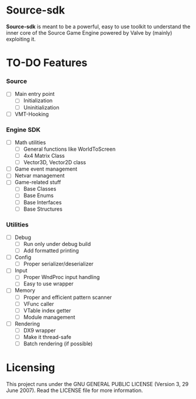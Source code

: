 # Source-sdk

**Source-sdk** is meant to be a powerful, easy to use toolkit to understand the inner core of the Source Game Engine powered by Valve by (mainly) exploiting it.  

# TO-DO Features

### Source
- [ ] Main entry point
  - [ ] Initialization
  - [ ] Uninitialization
- [ ] VMT-Hooking

### Engine SDK
- [ ] Math utilities
  - [ ] General functions like WorldToScreen
  - [ ] 4x4 Matrix Class
  - [ ] Vector3D, Vector2D class
- [ ] Game event management
- [ ] Netvar management
- [ ] Game-related stuff
  - [ ] Base Classes
  - [ ] Base Enums
  - [ ] Base Interfaces
  - [ ] Base Structures

### Utilities
- [ ] Debug
  - [ ] Run only under debug build
  - [ ] Add formatted printing
- [ ] Config
  - [ ] Proper serializer/deserializer
- [ ] Input
  - [ ] Proper WndProc input handling
  - [ ] Easy to use wrapper
- [ ] Memory
  - [ ] Proper and efficient pattern scanner
  - [ ] VFunc caller
  - [ ] VTable index getter
  - [ ] Module management
- [ ] Rendering
  - [ ] DX9 wrapper
  - [ ] Make it thread-safe
  - [ ] Batch rendering (if possible)

# Licensing

This project runs under the GNU GENERAL PUBLIC LICENSE (Version 3, 29 June 2007). Read the LICENSE file for more information.

